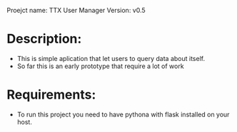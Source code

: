 Proejct name: TTX User Manager 
Version: v0.5

# Description:
- This is simple aplication that let users to query data about itself.
- So far this is an early prototype that require a lot of work

# Requirements:
- To run this project you need to have pythona with flask installed on your host.
